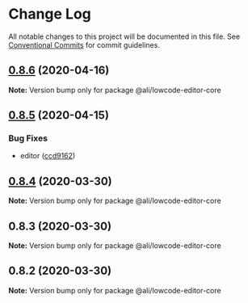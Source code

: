 # Change Log

All notable changes to this project will be documented in this file.
See [Conventional Commits](https://conventionalcommits.org) for commit guidelines.

<a name="0.8.6"></a>
## [0.8.6](https://gitlab.alibaba-inc.com/ali-lowcode/ali-lowcode-engine/compare/@ali/lowcode-editor-core@0.8.5...@ali/lowcode-editor-core@0.8.6) (2020-04-16)




**Note:** Version bump only for package @ali/lowcode-editor-core

<a name="0.8.5"></a>
## [0.8.5](https://gitlab.alibaba-inc.com/ali-lowcode/ali-lowcode-engine/compare/@ali/lowcode-editor-core@0.8.4...@ali/lowcode-editor-core@0.8.5) (2020-04-15)


### Bug Fixes

* editor ([ccd9162](https://gitlab.alibaba-inc.com/ali-lowcode/ali-lowcode-engine/commit/ccd9162))




<a name="0.8.4"></a>
## [0.8.4](https://gitlab.alibaba-inc.com/ali-lowcode/ali-lowcode-engine/compare/@ali/lowcode-editor-core@0.8.3...@ali/lowcode-editor-core@0.8.4) (2020-03-30)




**Note:** Version bump only for package @ali/lowcode-editor-core

<a name="0.8.3"></a>
## 0.8.3 (2020-03-30)




**Note:** Version bump only for package @ali/lowcode-editor-core

<a name="0.8.2"></a>
## 0.8.2 (2020-03-30)




**Note:** Version bump only for package @ali/lowcode-editor-core

